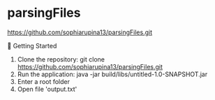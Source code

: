 # parsingFiles

https://github.com/sophiarupina13/parsingFiles.git

🚀 Getting Started

1. Clone the repository: git clone https://github.com/sophiarupina13/parsingFiles.git
2. Run the application: java -jar build/libs/untitled-1.0-SNAPSHOT.jar
3. Enter a root folder
4. Open file 'output.txt'
